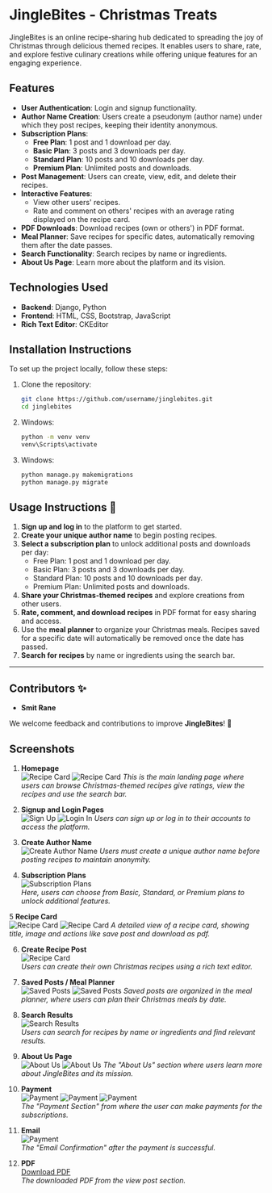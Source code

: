 # JingleBites - Christmas Treats

JingleBites is an online recipe-sharing hub dedicated to spreading the joy of Christmas through delicious themed recipes. It enables users to share, rate, and explore festive culinary creations while offering unique features for an engaging experience.

## Features
- **User Authentication**: Login and signup functionality.
- **Author Name Creation**: Users create a pseudonym (author name) under which they post recipes, keeping their identity anonymous.
- **Subscription Plans**:
  - **Free Plan**: 1 post and 1 download per day.
  - **Basic Plan**: 3 posts and 3 downloads per day.
  - **Standard Plan**: 10 posts and 10 downloads per day.
  - **Premium Plan**: Unlimited posts and downloads.
- **Post Management**: Users can create, view, edit, and delete their recipes.
- **Interactive Features**:
  - View other users' recipes.
  - Rate and comment on others' recipes with an average rating displayed on the recipe card.
- **PDF Downloads**: Download recipes (own or others') in PDF format.
- **Meal Planner**: Save recipes for specific dates, automatically removing them after the date passes.
- **Search Functionality**: Search recipes by name or ingredients.
- **About Us Page**: Learn more about the platform and its vision.

## Technologies Used
- **Backend**: Django, Python
- **Frontend**: HTML, CSS, Bootstrap, JavaScript
- **Rich Text Editor**: CKEditor

## Installation Instructions
To set up the project locally, follow these steps:

1. Clone the repository:
   ```bash
   git clone https://github.com/username/jinglebites.git
   cd jinglebites
2. Windows:
   ```bash
   python -m venv venv
   venv\Scripts\activate
3. Windows:
   ```bash
   python manage.py makemigrations
   python manage.py migrate


## Usage Instructions 🚀  

1. **Sign up and log in** to the platform to get started.  
2. **Create your unique author name** to begin posting recipes.  
3. **Select a subscription plan** to unlock additional posts and downloads per day:  
   - Free Plan: 1 post and 1 download per day.  
   - Basic Plan: 3 posts and 3 downloads per day.  
   - Standard Plan: 10 posts and 10 downloads per day.  
   - Premium Plan: Unlimited posts and downloads.  
4. **Share your Christmas-themed recipes** and explore creations from other users.  
5. **Rate, comment, and download recipes** in PDF format for easy sharing and access.  
6. Use the **meal planner** to organize your Christmas meals. Recipes saved for a specific date will automatically be removed once the date has passed.  
7. **Search for recipes** by name or ingredients using the search bar.  

---

## Contributors ✨  
- **Smit Rane**  

We welcome feedback and contributions to improve **JingleBites**! 🎄  

## Screenshots

1. **Homepage**  
   ![Recipe Card](assets/images/jb_userpost.png)
   ![Recipe Card](assets/images/jb_otheruserpost.png)
   _This is the main landing page where users can browse Christmas-themed recipes give ratings, view the recipes and use the search bar._

   

2. **Signup and Login Pages**  
   ![Sign Up](assets/images/jbsignup.png)
   ![Login In](assets/images/jblogin.png)
   _Users can sign up or log in to their accounts to access the platform._

   

3. **Create Author Name**  
   ![Create Author Name](assets/images/jb_authorname.png)
   _Users must create a unique author name before posting recipes to maintain anonymity._

   

4. **Subscription Plans**  
   ![Subscription Plans](assets/images/jb_subscription.png)  
   _Here, users can choose from Basic, Standard, or Premium plans to unlock additional features._

   

5 **Recipe Card**  
   ![Recipe Card](assets/images/jb_viewpost.png)
   ![Recipe Card](assets/images/jb_viewpost1.png)
   _A detailed view of a recipe card, showing title, image and actions like save post and download as pdf._

   

6. **Create Recipe Post**  
   ![Recipe Card](assets/images/jb_createpost.png)  
   _Users can create their own Christmas recipes using a rich text editor._

   

7. **Saved Posts / Meal Planner**  
   ![Saved Posts](assets/images/jb_savepost.png)
   ![Saved Posts](assets/images/jb_savepost1.png) 
   _Saved posts are organized in the meal planner, where users can plan their Christmas meals by date._

   

8. **Search Results**  
   ![Search Results](assets/images/jb_searchbar.png)  
   _Users can search for recipes by name or ingredients and find relevant results._



9. **About Us Page**  
    ![About Us](assets/images/jb_aboutus.png)
    ![About Us](assets/images/jb_aboutus1.png)
    _The "About Us" section where users learn more about JingleBites and its mission._

    

10. **Payment**  
    ![Payment](assets/images/jb_subpayment.png)
    ![Payment](assets/images/jb_subpayment1.png)
    ![Payment](assets/images/jb_subpaysuccess.png)   
    _The "Payment Section" from where the user can make payments for the subscriptions._

    

11. **Email**  
    ![Payment](assets/images/jb_emailconfirmation.png)  
    _The "Email Confirmation" after the payment is successful._

12. **PDF**  
   [Download PDF](assets/pdf/Christmas%20Pudding.pdf)  
   _The downloaded PDF from the view post section._


    


